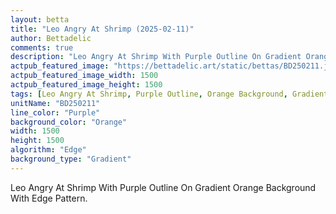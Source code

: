 ```yaml
---
layout: betta
title: "Leo Angry At Shrimp (2025-02-11)"
author: Bettadelic
comments: true
description: "Leo Angry At Shrimp With Purple Outline On Gradient Orange Background With Edge Pattern."
actpub_featured_image: "https://bettadelic.art/static/bettas/BD250211.jpg"
actpub_featured_image_width: 1500
actpub_featured_image_height: 1500
tags: [Leo Angry At Shrimp, Purple Outline, Orange Background, Gradient Background Pattern, Edge Pattern, February 2025]
unitName: "BD250211"
line_color: "Purple"
background_color: "Orange"
width: 1500
height: 1500
algorithm: "Edge"
background_type: "Gradient"
---
```


Leo Angry At Shrimp With Purple Outline On Gradient Orange Background With Edge Pattern.
